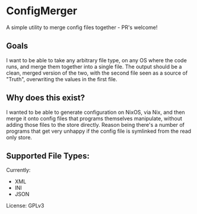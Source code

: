 # ConfigMerger

A simple utility to merge config files together - PR's welcome!

## Goals

I want to be able to take any arbitrary file type, on any OS where the code runs, and merge them together into a single file. The output should be a clean, merged version of the two, with the second file seen as a source of "Truth", overwriting the values in the first file.

## Why does this exist?

I wanted to be able to generate configuration on NixOS, via Nix, and then merge it onto config files that programs themselves manipulate, without adding those files to the store directly. Reason being there's a number of programs that get very unhappy if the config file is symlinked from the read only store.

## Supported File Types:

Currently:

 - XML
 - INI
 - JSON

 License: GPLv3
